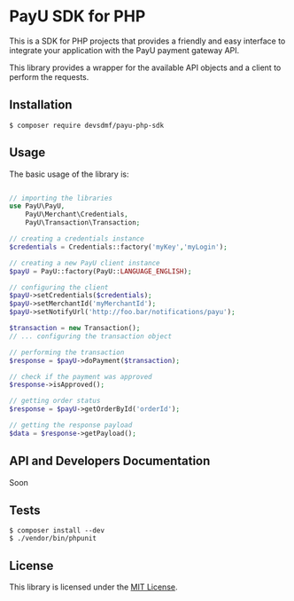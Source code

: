 # PayU SDK for PHP

This is a SDK for PHP projects that provides a friendly and easy interface to integrate your application with the PayU payment gateway API.

This library provides a wrapper for the available API objects and a client to perform the requests.

## Installation

```
$ composer require devsdmf/payu-php-sdk
```

## Usage

The basic usage of the library is:

```php

// importing the libraries
use PayU\PayU,
    PayU\Merchant\Credentials,
    PayU\Transaction\Transaction;

// creating a credentials instance
$credentials = Credentials::factory('myKey','myLogin');

// creating a new PayU client instance
$payU = PayU::factory(PayU::LANGUAGE_ENGLISH);

// configuring the client
$payU->setCredentials($credentials);
$payU->setMerchantId('myMerchantId');
$payU->setNotifyUrl('http://foo.bar/notifications/payu');

$transaction = new Transaction();
// ... configuring the transaction object

// performing the transaction
$response = $payU->doPayment($transaction);

// check if the payment was approved
$response->isApproved();

// getting order status
$response = $payU->getOrderById('orderId');

// getting the response payload
$data = $response->getPayload();
```

## API and Developers Documentation

Soon

## Tests

```
$ composer install --dev
$ ./vendor/bin/phpunit
```

## License

This library is licensed under the [MIT License](LICENSE).
